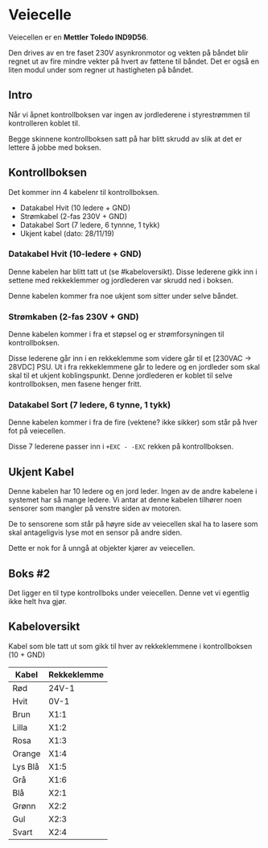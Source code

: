 # Veiecelle

Veiecellen er en **Mettler Toledo IND9D56**.

Den drives av en tre faset 230V asynkronmotor og vekten på båndet blir regnet ut av fire mindre vekter på hvert av føttene til båndet. Det er også en liten modul under som regner ut hastigheten på båndet.

## Intro

Når vi åpnet kontrollboksen var ingen av jordlederene i styrestrømmen til kontrolleren koblet til.

Begge skinnene kontrollboksen satt på har blitt skrudd av slik at det er lettere å jobbe med boksen.

## Kontrollboksen

Det kommer inn 4 kabelenr til kontrollboksen.

- Datakabel Hvit (10 ledere + GND)
- Strømkabel (2-fas 230V + GND)
- Datakabel Sort (7 ledere, 6 tynnne, 1 tykk)
- Ukjent kabel (dato: 28/11/19)

### Datakabel Hvit (10-ledere + GND)

Denne kabelen har blitt tatt ut (se #kabeloversikt). Disse lederene gikk inn i settene med rekkeklemmer og jordlederen var skrudd ned i boksen.

Denne kabelen kommer fra noe ukjent som sitter under selve båndet.

### Strømkaben (2-fas 230V + GND)

Denne kabelen kommer i fra et støpsel og er strømforsyningen til kontrollboksen.

Disse lederene går inn i en rekkeklemme som videre går til et [230VAC -> 28VDC] PSU. Ut i fra rekkeklemmene går to ledere og en jordleder som skal skal til et ukjent koblingspunkt. Denne jordlederen er koblet til selve kontrollboksen, men fasene henger fritt.

### Datakabel Sort (7 ledere, 6 tynne, 1 tykk)

Denne kabelen kommer i fra de fire (vektene? ikke sikker) som står på hver fot på veiecellen.

Disse 7 lederene passer inn i `+EXC - -EXC` rekken på kontrollboksen.

## Ukjent Kabel

Denne kabelen har 10 ledere og en jord leder. Ingen av de andre kabelene i systemet har så mange ledere. Vi antar at denne kabelen tilhører noen sensorer som mangler på venstre siden av motoren. 

De to sensorene som står på høyre side av veiecellen skal ha to lasere som skal antageligvis lyse mot en sensor på andre siden.

Dette er nok for å unngå at objekter kjører av veiecellen.

## Boks #2

Det ligger en til type kontrollboks under veiecellen. Denne vet vi egentlig ikke helt hva gjør.

## Kabeloversikt

Kabel som ble tatt ut som gikk til hver av rekkeklemmene i kontrollboksen (10 + GND)

| Kabel   | Rekkeklemme |
|---------|-------------|
| Rød     | 24V-1       |
| Hvit    | 0V-1        |
| Brun    | X1:1        |
| Lilla   | X1:2        |
| Rosa    | X1:3        |
| Orange  | X1:4        |
| Lys Blå | X1:5        |
| Grå     | X1:6        |
| Blå     | X2:1        |
| Grønn   | X2:2        |
| Gul     | X2:3        |
| Svart   | X2:4        |
